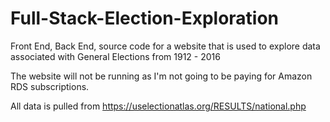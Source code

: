# Full-Stack-Election-Exploration
Front End, Back End, source code for a website that is used to explore data associated with General Elections from 1912 - 2016

The website will not be running as I'm not going to be paying for Amazon RDS subscriptions.

All data is pulled from  https://uselectionatlas.org/RESULTS/national.php
